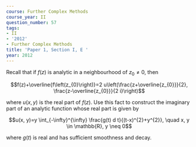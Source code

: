 ```yaml
---
course: Further Complex Methods
course_year: II
question_number: 57
tags:
- II
- '2012'
- Further Complex Methods
title: 'Paper 1, Section I, E '
year: 2012
---
```




Recall that if $f(z)$ is analytic in a neighbourhood of $z_{0} \neq 0$, then

$$f(z)+\overline{f\left(z_{0}\right)}=2 u\left(\frac{z+\overline{z_{0}}}{2}, \frac{z-\overline{z_{0}}}{2 i}\right)$$

where $u(x, y)$ is the real part of $f(z)$. Use this fact to construct the imaginary part of an analytic function whose real part is given by

$$u(x, y)=y \int_{-\infty}^{\infty} \frac{g(t) d t}{(t-x)^{2}+y^{2}}, \quad x, y \in \mathbb{R}, y \neq 0$$

where $g(t)$ is real and has sufficient smoothness and decay.